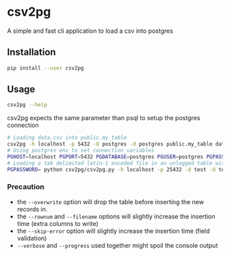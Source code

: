 # csv2pg
A simple and fast cli application to load a csv into postgres

## Installation
```bash
pip install --user csv2pg
```

## Usage
```bash
csv2pg --help
```
csv2pg expects the same parameter than psql to setup the postgres connection
```bash
# Loading data.csv into public.my_table
csv2pg -h localhost -p 5432 -U postgres -d postgres public.my_table data.csv --verbose
# Using postgres env to set connection variables
PGHOST=localhost PGPORT=5432 PGDATABASE=postgres PGUSER=postgres PGPASSWORD= csv2pg public.my_table data.csv --verbose
# Loading a tab delimited latin-1 encoded file in an unlogged table with _filename and _rownum columns, skipping errors and displaying progress bar
PGPASSWORD= python csv2pg/csv2pg.py -h localhost -p 25432 -d test -U test --delimiter $'\t' --encoding="iso-8859-1" --overwrite --unlogged --filename --rownum --skip-error --progress public.my_table data.csv
```

### Precaution
* the `--overwrite` option will drop the table before inserting the new records in. 
* the `--rownum` and `--filename` options will slightly increase the insertion time (extra columns to write)
* the `--skip-error` option will slightly increase the insertion time (field validation)
* `--verbose` and `--progress` used together might spoil the console output
